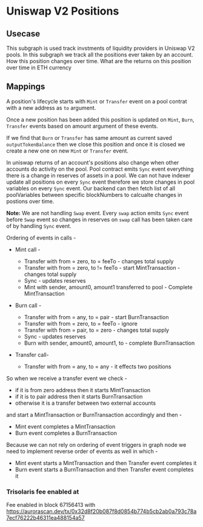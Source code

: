 # Uniswap V2 Positions

## Usecase

This subgraph is used track invstments of liquidity providers in Uniswap V2 pools. In this subgraph we track all the positions ever taken by an account. How this position changes over time. What are the returns on this position over time in ETH currency

## Mappings

A position's lifecycle starts with `Mint` or `Transfer` event on a pool contrat with a new address as `to` argument.

Once a new position has been added this position is updated on `Mint`, `Burn`, `Transfer` events based on amount argument of these events.

If we find that `Burn` or `Transfer` has same amount as current saved `outputTokenBalance` then we close this position and once it is closed we create a new one on new `Mint` or `Transfer` event.

In uniswap returns of an account's positions also change when other accounts do activity on the pool. Pool contract emits `Sync` event everything there is a change in reserves of assets in a pool. We can not have indexer update all positions on every `Sync` event therefore we store changes in pool variables on every `Sync` event. Our backend can then fetch list of all poolVariables between specific blockNumbers to calcualte changes in postions over time.

**Note:** We are not handling `Swap` event. Every `swap` action emits `Sync` event before `Swap` event so changes in reserves on `swap` call has been taken care of by handling `Sync` event.

Ordering of events in calls -

* Mint call - 
    * Transfer with from = zero, to = feeTo - changes total supply
    * Transfer with from = zero, to != feeTo - start MintTransaction - changes total supply
    * Sync - updates reserves
    * Mint with sender, amount0, amount1 transferred to pool - Complete MintTransaction

* Burn call -
    * Transfer with from = any, to = pair - start BurnTransaction
    * Transfer with from = zero, to = feeTo - ignore
    * Transfer with from = pair, to = zero - changes total supply
    * Sync - updates reserves
    * Burn with sender, amount0, amount1, to - complete BurnTransaction

* Transfer call-
    * Transfer with from = any, to = any - it effects two positions

So when we receive a transfer event we check -
* if it is from zero address then it starts MintTransaction
* if it is to pair address then it starts BurnTransaction
* otherwise it is a transfer between two external accounts

and start a MintTransaction or BurnTransaction accordingly and then -
* Mint event completes a MintTransaction
* Burn event completes a BurnTransaction

Because we can not rely on ordering of event triggers in graph node we need to implement reverse order of events as well in which - 
* Mint event starts a MintTransaction and then Transfer event completes it
* Burn event starts a BurnTransaction and then Transfer event completes it

### Trisolaris fee enabled at

Fee enabled in block 67156413 with https://aurorascan.dev/tx/0x32d8f20b087f8d0854b774b5cb2ab0a793c78a7ecf76222b46311ea488154a57